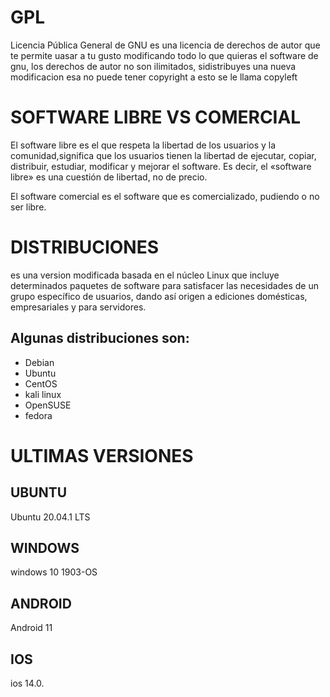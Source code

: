 # GPL #
Licencia Pública General de GNU es una licencia de derechos de autor que te permite uasar a tu gusto modificando todo lo que quieras el software de gnu, los derechos de autor no son ilimitados, sidistribuyes una nueva modificacion esa no puede tener copyright a esto se le llama copyleft
# SOFTWARE LIBRE VS COMERCIAL #
El software libre es el que respeta la libertad de los usuarios y la comunidad,significa que los usuarios tienen la libertad de ejecutar, copiar, distribuir, estudiar, modificar y mejorar el software. Es decir, el «software libre» es una cuestión de libertad, no de precio.

El software comercial es el software que es comercializado, pudiendo o no ser libre.
# DISTRIBUCIONES #
 es una version modificada basada en el núcleo Linux que incluye determinados paquetes de software para satisfacer las necesidades de un grupo específico de usuarios, dando así origen a ediciones domésticas, empresariales y para servidores. 
## Algunas distribuciones son: ##
* Debian
* Ubuntu
* CentOS
* kali linux
* OpenSUSE
* fedora
# ULTIMAS VERSIONES #
## UBUNTU ##
Ubuntu 20.04.1 LTS
## WINDOWS ##
windows 10 1903-OS
## ANDROID ###
Android 11
## IOS ##
ios 14.0.
